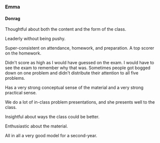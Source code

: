 ### Emma

#### Donrag

Thoughtful about both the content and the form of the class.

Leaderly without being pushy.

Super-consistent on attendance, homework, and preparation.  A top scorer on the homework.

Didn't score as high as I would have guessed on the exam. I would have to see the exam to remember why that was. Sometimes people got bogged down on one problem and didn't distribute their attention to all five problems.

Has a very strong conceptual sense of the material and a very strong practical sense.

We do a lot of in-class problem presentations, and she presents well to the class.

Insightful about ways the class could be better.

Enthusiastic about the material.

All in all a very good model for a second-year.
